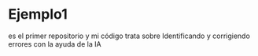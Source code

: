 # Ejemplo1
es el primer repositorio y mi código trata sobre Identificando y corrigiendo errores con la ayuda de la IA
